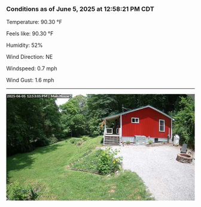 ### Conditions as of June 5, 2025 at 12:58:21 PM CDT 

Temperature: 90.30 &deg;F

Feels like: 90.30 &deg;F

Humidity: 52%

Wind Direction: NE

Windspeed: 0.7 mph

Wind Gust: 1.6 mph

---

<img src="./images/latest.jpeg"/>

